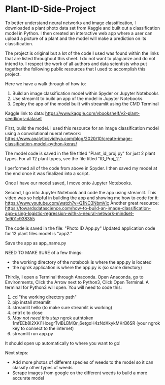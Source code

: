 # Plant-ID-Side-Project
To better understand neural networks and image classification, I downloaded a plant photo data set from Kaggle and built out a classification model in Python. I then created an interactive web app where a user can upload a picture of a plant and the model will make a prediction on its classification. 

The project is original but a lot of the code I used was found within the links that are listed throughout this sheet. I do not want to plagiarize and do not intend to. I respect the work of all authors and data scientists who put together the following public resources that I used to accomplish this project. 

Here we have a walk through of how to:
1. Build an image classification model within Spyder or Jupyter Notebooks
2. Use streamlit to build an app of the model in Jupyter Notebooks
3. Deploy the app of the model built with streamlit using the CMD Terminal 

Kaggle link to data: https://www.kaggle.com/vbookshelf/v2-plant-seedlings-dataset

First, build the model. I used this resource for an image classification model using a convolutional nueral network:
https://www.analyticsvidhya.com/blog/2020/10/create-image-classification-model-python-keras/

The model code is saved in the file titled "Plant_id_proj.py" for just 2 plant types.
For all 12 plant types, see the file titled "ID_Proj_2."

I performed all of the code from above in Spyder. I then saved my model at the end once it was finalized into a script.

Once I have our model saved, I move onto Jupyter Notebooks. 

Second, I go into Jupyter Notebook and code the app using streamlit. 
This video was so helpful in building the app and showing me how to code for it: https://www.youtube.com/watch?v=Q1NC3NbmVlc
Another great resource: https://towardsdatascience.com/how-to-build-an-image-classification-app-using-logistic-regression-with-a-neural-network-mindset-1e901c938355

The code is saved in the file: "Photo ID App.py"
Updated application code for 12 plant files model is "app2."

Save the app as app_name.py

NEED TO MAKE SURE of a few things:
- the working directory of the notebook is where the app.py is located
- the ngrok application is where the app.py is (so same directory)


Thirdly, I open a Terminal through Anaconda. Open Anaconda, go to Environments, Click the Arrow next to Python3, Click Open Terminal.
A terminal for Python3 will open. You will need to code this:
1. cd "the working directory path"
2. pip install streamlit
3. streamlit hello (to make sure streamlit is working)
4. cntrl c to close
5. *May not need this step* ngrok authtoken 1mfEEb8I2XKI1HcegrTvlBLBMQr_6etgoH4zNdXkykMKrB6SR (your ngrok key to connect to the internet)
6. streamlit run app.py

It should open up automatically to where you want to go!

Next steps:
- Add more photos of different species of weeds to the model so it can classify other types of weeds
- Scrape images from google on the different weeds to build a more accurate model
